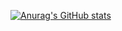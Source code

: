 [![Anurag's GitHub stats](https://github-readme-stats.vercel.app/api?username=HundredCleanWater)](https://github.com/HundredCleanWater/github-readme-stats)

